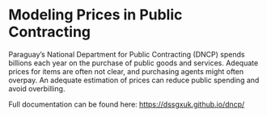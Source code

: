 # Modeling Prices in Public Contracting

Paraguay’s National Department for Public Contracting (DNCP) spends billions each year on the purchase of public goods and services.
Adequate prices for items are often not clear, and purchasing agents might often overpay. An adequate estimation of prices can reduce public spending and avoid overbilling.

Full documentation can be found here: https://dssgxuk.github.io/dncp/
